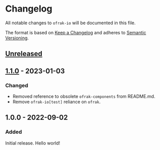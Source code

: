 # Changelog
All notable changes to `ofrak-io` will be documented in this file.

The format is based on [Keep a Changelog](https://keepachangelog.com/en/1.0.0/) and adheres to [Semantic Versioning](https://semver.org/spec/v2.0.0.html).

## [Unreleased](https://github.com/redballoonsecurity/ofrak/tree/master)

## [1.1.0](https://github.com/redballoonsecurity/ofrak/releases/tag/ofrak-io-v1.1.0) - 2023-01-03
### Changed
- Removed reference to obsolete `ofrak-components` from README.md.
- Remove `ofrak-io[test]` reliance on `ofrak`.

## 1.0.0 - 2022-09-02
### Added
Initial release. Hello world!
